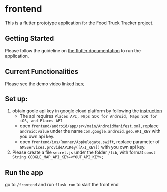 # frontend

This is a flutter prototype application for the Food Truck Tracker project. 

## Getting Started

Please follow the guideline on [the flutter documentation](https://flutter.dev/docs) to run the application. 

## Current Functionalities

Please see the demo video linked [here](https://drive.google.com/open?id=17y8xrUhPgRA1UpgmxHe9qjx_ixKUIcyw)

## Set up: 
1. obtain goole api key in google cloud platform by following the [instruction](https://developers.google.com/places/web-service/get-api-key#get_key)
   * The api requires `Places API, Maps SDK for Android, Maps SDK for iOS, and Places API`
   * open `frontend/android/app/src/main/AndroidManifest.xml`, replace `android:value` under the name `com.google.android.geo.API_KEY` with you own api key. 
   * open `frontend/ios/Runner/AppDelegate.swift`, replace parameter of `GMSServices.provideAPIKey([API_KEY])` with you own api key. 
2. Please create a file `secret.js` under the folder `/lib`, with format 
`const String GOOGLE_MAP_API_KEY=<YOUT_API_KEY>;`

## Run the app 
go to `/frontend` and run `flusk run` to start the front end